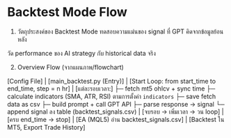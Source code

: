 # Backtest Mode Flow

1. วัตถุประสงค์ของ Backtest Mode
   ทดสอบความแม่นของ signal ที่ GPT คิดจากข้อมูลย้อนหลัง

วัด performance ของ AI strategy กับ historical data จริง

2. Overview Flow (จากแผนภาพ/flowchart)

[Config File]
|
[main_backtest.py (Entry)]
|
[Start Loop: from start_time to end_time, step = n hr]
|
[แต่ละรอบเวลา:]
├─ fetch mt5 ohlcv + sync time
├─ calculate indicators (SMA, ATR, RSI) ตามการตั้งค่า `indicators`
├─ save fetch data as csv
├─ build prompt + call GPT API
├─ parse response → signal
└─ append signal ลง table (backtest_signals.csv)
|
[จบรอบ → เพิ่มเวลา → วน loop]
|
[ครบ end_time → stop]
|
[EA (MQL5) อ่าน backtest_signals.csv]
|
[Backtest ใน MT5, Export Trade History]
